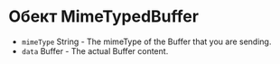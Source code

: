 # Обект MimeTypedBuffer

* `mimeType` String - The mimeType of the Buffer that you are sending.
* `data` Buffer - The actual Buffer content.